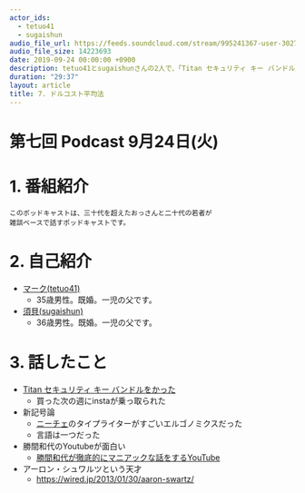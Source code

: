 ```yaml
---
actor_ids:
  - tetuo41
  - sugaishun
audio_file_url: https://feeds.soundcloud.com/stream/995241367-user-302747142-yarukinai-7-2019-09-24.mp3
audio_file_size: 14223693
date: 2019-09-24 00:00:00 +0900
description: tetuo41とsugaishunさんの2人で、「Titan セキュリティ キー バンドル」「新記号論」「勝間和代」について話しました。
duration: "29:37"
layout: article
title: 7. ドルコスト平均法
---
```


# 第七回 Podcast 9月24日(火)

# 1. 番組紹介
    このポッドキャストは、三十代を超えたおっさんと二十代の若者が
    雑談ベースで話すポッドキャストです。

# 2. 自己紹介
- [マーク(tetuo41)](https://twitter.com/tetuo41)
    - 35歳男性。既婚。一児の父です。
- [須貝(sugaishun)](https://twitter.com/sugaishun)
    - 36歳男性。既婚。一児の父です。

# 3. 話したこと
- [Titan セキュリティ キー バンドルをかった](https://store.google.com/jp/product/titan_security_key_kit)
    - 買った次の週にinstaが乗っ取られた
- 新記号論
    - [ニーチェ](https://dailynewsagency.com/2013/08/05/its-not-hellraiser-its-nietzsches-gv2/)のタイプライターがすごいエルゴノミクスだった
    - 言語は一つだった
- 勝間和代のYoutubeが面白い
    - [勝間和代が徹底的にマニアックな話をするYouTube](https://www.youtube.com/channel/UCWoiNwdr7EEjgs2waxe_QpA)
- アーロン・シュワルツという天才
    - https://wired.jp/2013/01/30/aaron-swartz/
